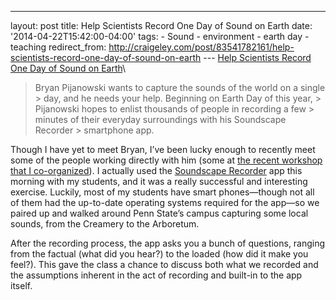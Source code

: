 ---
layout: post 
title: Help Scientists Record One Day of Sound on Earth 
date: '2014-04-22T15:42:00-04:00' 
tags: - Sound - environment - earth day - teaching 
redirect_from: http://craigeley.com/post/83541782161/help-scientists-record-one-day-of-sound-on-earth 
--- [Help Scientists Record One Day of Sound on Earth](http://www.wired.com/2014/04/soundscape-recorder/)\

> Bryan Pijanowski wants to capture the sounds of the world on a single > day, and he needs your help. Beginning on Earth Day of this year, > Pijanowski hopes to enlist thousands of people in recording a few > minutes of their everyday surroundings with his Soundscape Recorder > smartphone app.

Though I have yet to meet Bryan, I’ve been lucky enough to recently meet some of the people working directly with him (some at [the recent workshop that I co-organized](http://sites.psu.edu/soundscienceenvironment2014/)). I actually used the [Soundscape Recorder](https://itunes.apple.com/us/app/soundscape-recorder/id836741158?mt=8) app this morning with my students, and it was a really successful and interesting exercise. Luckily, most of my students have smart phones—though not all of them had the up-to-date operating systems required for the app—so we paired up and walked around Penn State’s campus capturing some local sounds, from the Creamery to the Arboretum.

After the recording process, the app asks you a bunch of questions, ranging from the factual (what did you hear?) to the loaded (how did it make you feel?). This gave the class a chance to discuss both what we recorded and the assumptions inherent in the act of recording and built-in to the app itself.

